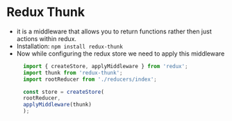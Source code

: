 # Redux Thunk
* it is a middleware that allows you to return functions rather then just actions within redux. 
* Installation: `npm install redux-thunk`
* Now while configuring the redux store we need to apply this middleware
  ```js
    import { createStore, applyMiddleware } from 'redux';
    import thunk from 'redux-thunk';
    import rootReducer from './reducers/index';

    const store = createStore(
    rootReducer,
    applyMiddleware(thunk)
    );
  ```